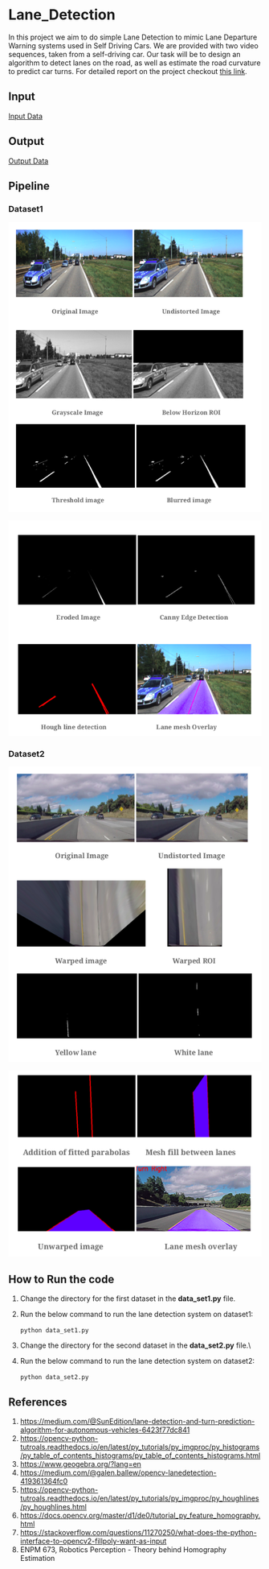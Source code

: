 # Lane_Detection
In this project we aim to do simple Lane Detection to mimic Lane Departure
Warning systems used in Self Driving Cars. We are provided with two video
sequences, taken from a self-driving car. Our task will be to design an
algorithm to detect lanes on the road, as well as estimate the road curvature
to predict car turns. For detailed report on the project checkout [this link](https://github.com/savnani5/Lane_Detection/blob/main/Documentation/ENPM673-%20PROJ2.pdf).

## Input

[Input Data](https://drive.google.com/drive/folders/1r7ys7pS1fXXc7j13srBmU1pmoKM9wfr7?usp=sharing)

## Output

[Output Data](https://drive.google.com/drive/folders/1WzawWiSORhTyJsOCJmoqT7XxZU8T_e9s?usp=sharing)

## Pipeline

### Dataset1

![dataset1](git_gifs/img1.png)

![dataset1](git_gifs/img2.png)

### Dataset2

![dataset2](git_gifs/img3.png)

![dataset2](git_gifs/img4.png)


## How to Run the code
1) Change the directory for the first dataset in the **data_set1.py** file.
2) Run the below command to run the lane detection system on dataset1:

    ```python data_set1.py```
    
3) Change the directory for the second dataset in the **data_set2.py** file.\
4) Run the below command to run the lane detection system on dataset2:
    
    ```python data_set2.py```

## References
1) https://medium.com/@SunEdition/lane-detection-and-turn-prediction-algorithm-for-autonomous-vehicles-6423f77dc841
2) https://opencv-python-tutroals.readthedocs.io/en/latest/py_tutorials/py_imgproc/py_histograms/py_table_of_contents_histograms/py_table_of_contents_histograms.html
3) https://www.geogebra.org/?lang=en
4) https://medium.com/@galen.ballew/opencv-lanedetection-419361364fc0
5) https://opencv-python-tutroals.readthedocs.io/en/latest/py_tutorials/py_imgproc/py_houghlines/py_houghlines.html
6) https://docs.opencv.org/master/d1/de0/tutorial_py_feature_homography.html
7) https://stackoverflow.com/questions/11270250/what-does-the-python-interface-to-opencv2-fillpoly-want-as-input
8) ENPM 673, Robotics Perception - Theory behind Homography Estimation

